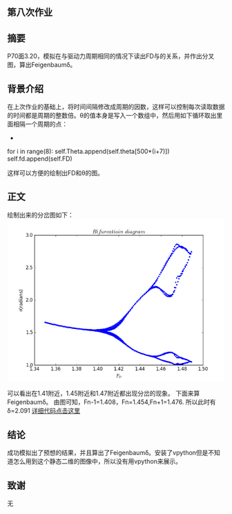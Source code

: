## 第八次作业 ##

摘要
-------
P70面3.20，模拟在与驱动力周期相同的情况下读出FD与的关系，并作出分叉图，算出Feigenbaumδ。

背景介绍
-------
在上次作业的基础上，将时间间隔修改成周期的因数，这样可以控制每次读取数据的时间都是周期的整数倍。θ的值本身是写入一个数组中，然后用如下循环取出里面相隔一个周期的点：

 - 
 for i in range(8):
            self.Theta.append(self.theta[500*(i+7)])
            self.fd.append(self.FD)        
                
这样可以方便的绘制出FD和θ的图。

正文
-------
绘制出来的分岔图如下：
![enter image description here](https://github.com/Meisterklasse/compuational_physics_N2014301020015/blob/master/bifurcation%20diagram.png)

可以看出在1.41附近，1.45附近和1.47附近都出现分岔的现象。
下面来算Feigenbaumδ。
由图可知，Fn-1=1.408，Fn=1.454,Fn+1=1.476.
所以此时有δ=2.091
[详细代码点击这里](https://github.com/Meisterklasse/compuational_physics_N2014301020015/blob/master/bifurcation_diagram.py)

结论
-------
成功模拟出了预想的结果，并且算出了Feigenbaumδ。安装了vpython但是不知道怎么用到这个静态二维的图像中，所以没有用vpython来展示。

致谢
-------
无
